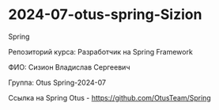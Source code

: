 # 2024-07-otus-spring-Sizion
Spring

Репозиторий курса: Разработчик на Spring Framework

ФИО: Сизион Владислав Сергеевич

Группа: Otus Spring-2024-07

Ссылка на Spring Otus - https://github.com/OtusTeam/Spring